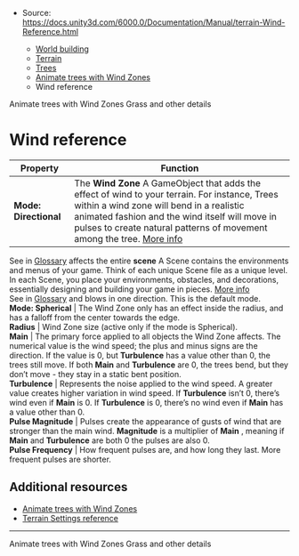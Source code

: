 * Source: https://docs.unity3d.com/6000.0/Documentation/Manual/terrain-Wind-Reference.html

  * [World building](https://docs.unity3d.com/6000.0/Documentation/Manual/CreatingEnvironments.html)
  * [Terrain](https://docs.unity3d.com/6000.0/Documentation/Manual/script-Terrain.html)
  * [Trees](https://docs.unity3d.com/6000.0/Documentation/Manual/terrain-Trees-Landing.html)
  * [Animate trees with Wind Zones](https://docs.unity3d.com/6000.0/Documentation/Manual/class-WindZone.html)
  * Wind reference


[](https://docs.unity3d.com/6000.0/Documentation/Manual/class-WindZone.html)
Animate trees with Wind Zones
[](https://docs.unity3d.com/6000.0/Documentation/Manual/terrain-Grass.html)
Grass and other details
# Wind reference
**Property** | **Function**  
---|---  
**Mode: Directional** | The **Wind Zone** A GameObject that adds the effect of wind to your terrain. For instance, Trees within a wind zone will bend in a realistic animated fashion and the wind itself will move in pulses to create natural patterns of movement among the tree. [More info](https://docs.unity3d.com/6000.0/Documentation/Manual/class-WindZone.html)  
See in [Glossary](https://docs.unity3d.com/6000.0/Documentation/Manual/Glossary.html#windzone) affects the entire **scene** A Scene contains the environments and menus of your game. Think of each unique Scene file as a unique level. In each Scene, you place your environments, obstacles, and decorations, essentially designing and building your game in pieces. [More info](https://docs.unity3d.com/6000.0/Documentation/Manual/CreatingScenes.html)  
See in [Glossary](https://docs.unity3d.com/6000.0/Documentation/Manual/Glossary.html#Scene) and blows in one direction. This is the default mode.  
**Mode: Spherical** | The Wind Zone only has an effect inside the radius, and has a falloff from the center towards the edge.  
**Radius** | Wind Zone size (active only if the mode is Spherical).  
**Main** | The primary force applied to all objects the Wind Zone affects. The numerical value is the wind speed; the plus and minus signs are the direction. If the value is 0, but **Turbulence** has a value other than 0, the trees still move. If both **Main** and **Turbulence** are 0, the trees bend, but they don’t move - they stay in a static bent position.  
**Turbulence** | Represents the noise applied to the wind speed. A greater value creates higher variation in wind speed. If **Turbulence** isn’t 0, there’s wind even if **Main** is 0. If **Turbulence** is 0, there’s no wind even if **Main** has a value other than 0.  
**Pulse Magnitude** | Pulses create the appearance of gusts of wind that are stronger than the main wind. **Magnitude** is a multiplier of **Main** , meaning if **Main** and **Turbulence** are both 0 the pulses are also 0.  
**Pulse Frequency** | How frequent pulses are, and how long they last. More frequent pulses are shorter.  
## Additional resources
  * [Animate trees with Wind Zones](https://docs.unity3d.com/6000.0/Documentation/Manual/class-WindZone.html)
  * [Terrain Settings reference](https://docs.unity3d.com/6000.0/Documentation/Manual/terrain-OtherSettings.html)


* * *
[](https://docs.unity3d.com/6000.0/Documentation/Manual/class-WindZone.html)
Animate trees with Wind Zones
[](https://docs.unity3d.com/6000.0/Documentation/Manual/terrain-Grass.html)
Grass and other details
